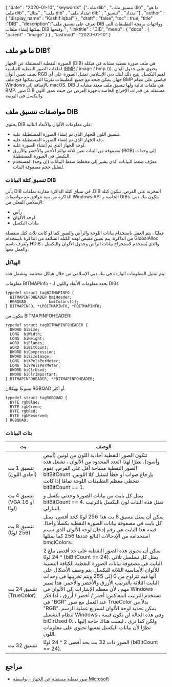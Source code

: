 {
  "date" : "2020-01-10",
  "keywords" :["ملف dib" , "تنسيق ملف dib" , "ما هو ملف dib" , "ملف" , "مثال dib" , "امتداد ملف dib" , "امتداد" , "تنسيق"] ,
  "author" : {
    "display_name" : "Kashif Iqbal"
} ,
  "draft" : "false",
  "toc" : true,
  "title" :"DIB" ,
  "description":"تعرف على تنسيق ملف DIB وواجهات برمجة التطبيقات التي يمكنها إنشاء ملفات DIB وفتحها." ,
  "linktitle" : "DIB",
  "menu" : {
    "docs" : {
      "parent" : "image"
}
} ,
  "lastmod" : "2020-01-10"
}

## ما هو ملف DIB؟

الصورة النقطية المستقلة عن الجهاز (DIB) هي ملف صورة نقطية مشابه في هيكله لملفات الصور النقطية القياسية ([BMP]() / image / bmp /)). يحتوي على جدول ألوان يصف تعيين ألوان RGB لقيم البكسل. يتيح ذلك لبنك دبي الإسلامي تمثيل الصورة على أي جهاز. يمكن فتحه مع جميع التطبيقات تقريبًا التي يمكنها فتح ملف BMP قياسي على نظام Windows بالإضافة إلى macOS. DIB هي ملفات ثنائية ولها تنسيق ملف معقد مشابه لـ BMP. صور DIB مستقلة عن قدرات الإخراج الخاصة بأجهزة العرض من حيث عمق اللون والبكسل في البوصة.

## مواصفات تنسيق ملف DIB ##
يحتوي DIB على معلومات الألوان والأبعاد التالية:

* تنسيق اللون للجهاز الذي تم إنشاء الصورة المستطيلة عليه.
* دقة الجهاز الذي تم إنشاء الصورة المستطيلة عليه.
* لوحة الجهاز الذي تم إنشاء الصورة عليه.
* مصفوفة من البتات تعين ثلاثة توائم الأحمر والأخضر والأزرق (RGB) إلى وحدات البكسل في الصورة المستطيلة.
* معرّف ضغط البيانات الذي يشير إلى مخطط ضغط البيانات (إن وجد) المستخدم لتقليل حجم مصفوفة البتات.

### تنسيق كتلة البيانات DIB ###

يأتي DIB في سياق كتلة الذاكرة مقارنة بملفات .DIB المخزنة على القرص. تتكون كتلة الذاكرة من بنية تتوافق مع مواصفات Windows API الخاصة بـ DIBs. يتكون بنك دبي الإسلامي الفعلي من:
* رأس
* لوحة الألوان
* بيانات البكسل

عمليًا ، يتم العمل باستخدام بيانات اللوحة والرأس والصور كما لو كانت ثلاث كتل منفصلة من الذاكرة. يتم تعيين مقبض لهذه الكتلة الشائعة من الذاكرة باستخدام GlobalAlloc ويُعرف باسم HDIB ، والذي يُستخدم لاستخراج بيانات الرأس وجدول الألوان والبكسل والعمل معها.

### الهياكل ###
يتم تمثيل المعلومات الواردة في بنك دبي الإسلامي من خلال هياكل مختلفة. وتشمل هذه:

معلومات BITMAPInfo - تحدد معلومات الأبعاد واللون لـ DIBs
```
typedef struct tagBITMAPINFO {
  BITMAPINFOHEADER bmiHeader;
  RGBQUAD          bmiColors[1];
} BITMAPINFO, *LPBITMAPINFO, *PBITMAPINFO;
```
يتكون من BITMAPINFOHEADER:

```
typedef struct tagBITMAPINFOHEADER {
  DWORD biSize;
  LONG  biWidth;
  LONG  biHeight;
  WORD  biPlanes;
  WORD  biBitCount;
  DWORD biCompression;
  DWORD biSizeImage;
  LONG  biXPelsPerMeter;
  LONG  biYPelsPerMeter;
  DWORD biClrUsed;
  DWORD biClrImportant;
} BITMAPINFOHEADER, *PBITMAPINFOHEADER;
```
متبوعًا بهيكلان RGBQAD أو أكثر.

```
typedef struct tagRGBQUAD {
  BYTE rgbBlue;
  BYTE rgbGreen;
  BYTE rgbRed;
  BYTE rgbReserved;
} RGBQUAD;
```
### بتات البيانات ###
| بت | الوصف |
---|---|
| تنسيق 1 بت (أحادي اللون) | تتكون الصور النقطية أحادية اللون من لونين (أبيض وأسود). نظرًا لهذا العدد المحدود من الألوان ، تشغل هذه الصور النقطية مساحة أقل على القرص. تقوم bitBitCount بإرجاع صواب أو خطأ لتمثيل كلا اللونين. تتخطى معظم التطبيقات اللوحة تمامًا إذا كانت bitBitCount == 1.
| تنسيق 4 بت (VGA أو 16 لونًا) | يمثل كل بايت من بيانات الصورة وحدتي بكسل و bitBitCount == 4. تمثل هذه البتات لون البكسل بالترتيب التنازلي.
| تنسيق 8 بت (256 لونًا) | يمكن أن يمثل تنسيق 8 بت هذا 256 لونًا كحد أقصى. يمثل كل بايت في مصفوفة بيانات الصورة النقطية بكسلًا واحدًا. قيمة هذا البايت هي رقم إدخال لوحة الألوان الذي سيتم استخدامه من الإدخالات البالغ عددها 256 كما يمثلها bmciColors.
| تنسيق 24 بت (TrueColor) | يمكن أن تحتوي هذه الصور النقطية على حد أقصى يبلغ 2 ^ 24 لونًا (biBitCount == 24). يمثل كل تسلسل ثلاثي البايت في مصفوفة بيانات الصورة النقطية الكثافة النسبية للألوان الأساسية الثلاثة للبكسل. يتم وصف الأشكال على أنها قيم تتراوح من 0 إلى 255 ويتم تخزينها في وحدات البايت الثلاثة بالترتيب الأزرق والأخضر والأحمر. هذا تمييز مهم ، لأن معظم الإشارات إلى الألوان في Windows تستخدم الترتيب المعاكس: أحمر / أخضر / أزرق ، لذا فكر في "BGR" عند العمل مع صور TrueColor بدلاً من "RGB". يمكن تحديد لوحة الألوان لتسريع عملية الرسم لنظام التشغيل Windows ، وفي هذه الحالة لن تكون قيمة biClrUsed 0. ولكن كما ترى ، ليست هناك حاجة إليها ، نظرًا لأن بيانات البكسل نفسها تحتوي على معلومات اللون.
| تنسيق 32 بت | الصور ذات 32 بت بحد أقصى 2 ^ 24 لونًا (biBitCount == 24).

## مراجع ##
* [صور نقطية مستقلة عن الجهاز - بواسطة Microsoft](https://docs.microsoft.com/en-us/windows/win32/gdi/device-independent-bitmaps)

